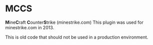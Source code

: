 # MCCS
**M**ine**C**raft **C**ounter**S**trike (minestrike.com)
This plugin was used for minestrike.com in 2013.

This is old code that should not be used in a production environment.
